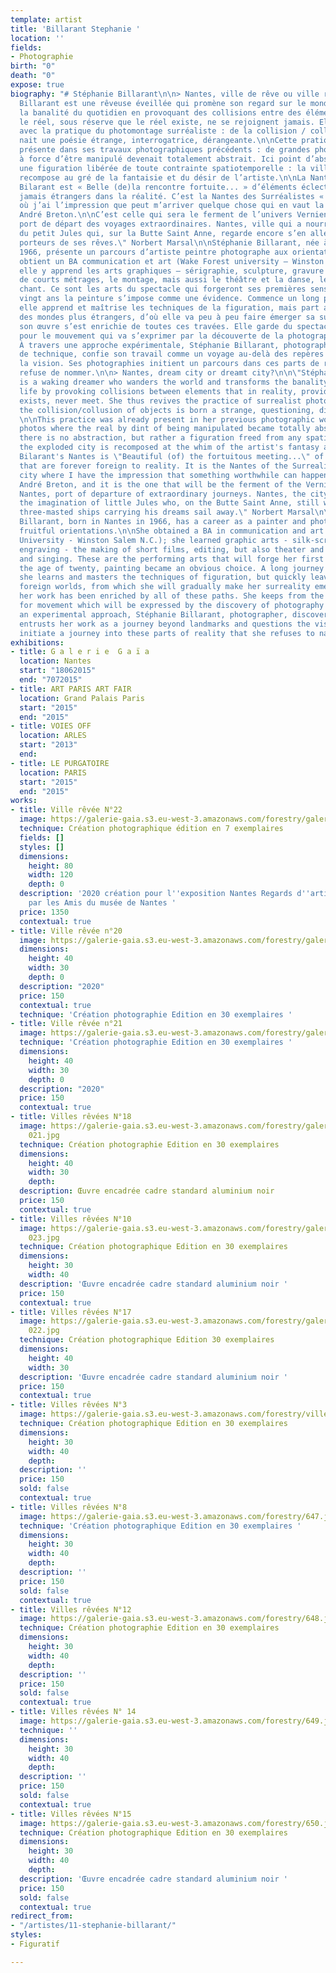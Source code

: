 ```yaml
---
template: artist
title: 'Billarant Stephanie '
location: ''
fields:
- Photographie
birth: "0"
death: "0"
expose: true
biography: "# Stéphanie Billarant\n\n> Nantes, ville de rêve ou ville rêvée ?\n\n\"Stéphanie
  Billarant est une rêveuse éveillée qui promène son regard sur le monde et transfigure
  la banalité du quotidien en provoquant des collisions entre des éléments qui dans
  le réel, sous réserve que le réel existe, ne se rejoignent jamais. Elle renoue ainsi
  avec la pratique du photomontage surréaliste : de la collision / collusion d’objets
  nait une poésie étrange, interrogatrice, dérangeante.\n\nCette pratique était déjà
  présente dans ses travaux photographiques précédents : de grandes photos ou le réel
  à force d’être manipulé devenait totalement abstrait. Ici point d’abstraction mais
  une figuration libérée de toute contrainte spatiotemporelle : la ville éclatée se
  recompose au gré de la fantaisie et du désir de l’artiste.\n\nLa Nantes de Stéphanie
  Bilarant est « Belle (de)la rencontre fortuite... » d’éléments éclectiques et à
  jamais étrangers dans la réalité. C’est la Nantes des Surréalistes « la seule ville
  où j’ai l’impression que peut m’arriver quelque chose qui en vaut la peine » écrivait
  André Breton.\n\nC’est celle qui sera le ferment de l’univers Vernien : Nantes,
  port de départ des voyages extraordinaires. Nantes, ville qui a nourri l’imagination
  du petit Jules qui, sur la Butte Saint Anne, regarde encore s’en aller les trois-mâts
  porteurs de ses rêves.\" Norbert Marsal\n\nStéphanie Billarant, née à Nantes en
  1966, présente un parcours d’artiste peintre photographe aux orientations fécondes.\n\nElle
  obtient un BA communication et art (Wake Forest university – Winston Salem N.C.);
  elle y apprend les arts graphiques – sérigraphie, sculpture, gravure - la réalisation
  de courts métrages, le montage, mais aussi le théâtre et la danse, le piano et le
  chant. Ce sont les arts du spectacle qui forgeront ses premières sensibilités artistiques.\n\nA
  vingt ans la peinture s’impose comme une évidence. Commence un long parcours où
  elle apprend et maîtrise les techniques de la figuration, mais part assez vite vers
  des mondes plus étrangers, d’où elle va peu à peu faire émerger sa surréalité.\n\nAujourd’hui
  son œuvre s’est enrichie de toutes ces travées. Elle garde du spectacle le goût
  pour le mouvement qui va s’exprimer par la découverte de la photographie en 2007.
  À travers une approche expérimentale, Stéphanie Billarant, photographe, découvreuse
  de technique, confie son travail comme un voyage au-delà des repères et interroge
  la vision. Ses photographies initient un parcours dans ces parts de réel qu’elle
  refuse de nommer.\n\n> Nantes, dream city or dreamt city?\n\n\"Stéphanie Billarant
  is a waking dreamer who wanders the world and transforms the banality of everyday
  life by provoking collisions between elements that in reality, provided that reality
  exists, never meet. She thus revives the practice of surrealist photomontage: from
  the collision/collusion of objects is born a strange, questioning, disturbing poetry.
  \n\nThis practice was already present in her previous photographic works: large
  photos where the real by dint of being manipulated became totally abstract. Here,
  there is no abstraction, but rather a figuration freed from any spatiotemporal constraint:
  the exploded city is recomposed at the whim of the artist's fantasy and desire.\n\nStéphanie
  Bilarant's Nantes is \"Beautiful (of) the fortuitous meeting...\" of eclectic elements
  that are forever foreign to reality. It is the Nantes of the Surrealists \"the only
  city where I have the impression that something worthwhile can happen to me\" wrote
  André Breton, and it is the one that will be the ferment of the Vernian universe:
  Nantes, port of departure of extraordinary journeys. Nantes, the city that nourished
  the imagination of little Jules who, on the Butte Saint Anne, still watches the
  three-masted ships carrying his dreams sail away.\" Norbert Marsal\n\nStéphanie
  Billarant, born in Nantes in 1966, has a career as a painter and photographer with
  fruitful orientations.\n\nShe obtained a BA in communication and art (Wake Forest
  University - Winston Salem N.C.); she learned graphic arts - silk-screening, sculpture,
  engraving - the making of short films, editing, but also theater and dance, piano
  and singing. These are the performing arts that will forge her first artistic sensibilities.\n\nAt
  the age of twenty, painting became an obvious choice. A long journey begins where
  she learns and masters the techniques of figuration, but quickly leaves for more
  foreign worlds, from which she will gradually make her surreality emerge.\n\nToday
  her work has been enriched by all of these paths. She keeps from the show the taste
  for movement which will be expressed by the discovery of photography in 2007. Through
  an experimental approach, Stéphanie Billarant, photographer, discoverer of technique,
  entrusts her work as a journey beyond landmarks and questions the vision. Her photographs
  initiate a journey into these parts of reality that she refuses to name."
exhibitions:
- title: G a l e r i e  G a ï a
  location: Nantes
  start: "18062015"
  end: "7072015"
- title: ART PARIS ART FAIR
  location: Grand Palais Paris
  start: "2015"
  end: "2015"
- title: VOIES OFF
  location: ARLES
  start: "2013"
  end: 
- title: LE PURGATOIRE
  location: PARIS
  start: "2015"
  end: "2015"
works:
- title: Ville rêvée N°22
  image: https://galerie-gaia.s3.eu-west-3.amazonaws.com/forestry/galerie-gaia-stephanie-billarant-ville-reveen-22.jpeg
  technique: Création photographique édition en 7 exemplaires
  fields: []
  styles: []
  dimensions:
    height: 80
    width: 120
    depth: 0
  description: '2020 création pour l''exposition Nantes Regards d''artistes organisée
    par les Amis du musée de Nantes '
  price: 1350
  contextual: true
- title: Ville rêvée n°20
  image: https://galerie-gaia.s3.eu-west-3.amazonaws.com/forestry/galerie-gaia-stephanie-billarant-ville-revee-n20.jpeg
  dimensions:
    height: 40
    width: 30
    depth: 0
  description: "2020"
  price: 150
  contextual: true
  technique: 'Création photographie Edition en 30 exemplaires '
- title: Ville rêvée n°21
  image: https://galerie-gaia.s3.eu-west-3.amazonaws.com/forestry/galerie-gaia-stephanie-billarant-ville-revee-n21.jpeg
  technique: 'Création photographie Edition en 30 exemplaires '
  dimensions:
    height: 40
    width: 30
    depth: 0
  description: "2020"
  price: 150
  contextual: true
- title: Villes rêvées N°18
  image: https://galerie-gaia.s3.eu-west-3.amazonaws.com/forestry/galeriegaia_Billarant_Nantes1_41x31-
    021.jpg
  technique: Création photographie Edition en 30 exemplaires
  dimensions:
    height: 40
    width: 30
    depth: 
  description: Œuvre encadrée cadre standard aluminium noir
  price: 150
  contextual: true
- title: Villes rêvées N°10
  image: https://galerie-gaia.s3.eu-west-3.amazonaws.com/forestry/galeriegaia_Billarant_Nantes3_41x31-
    023.jpg
  technique: Création photographique Edition en 30 exemplaires
  dimensions:
    height: 30
    width: 40
  description: 'Œuvre encadrée cadre standard aluminium noir '
  price: 150
  contextual: true
- title: Villes rêvées N°17
  image: https://galerie-gaia.s3.eu-west-3.amazonaws.com/forestry/galeriegaia_Billarant_Nantes2_41x31-
    022.jpg
  technique: Création photographique Edition 30 exemplaires
  dimensions:
    height: 40
    width: 30
  description: 'Œuvre encadrée cadre standard aluminium noir '
  price: 150
  contextual: true
- title: Villes rêvées N°3
  image: https://galerie-gaia.s3.eu-west-3.amazonaws.com/forestry/ville-revee.jpg
  technique: Création photographique Edition en 30 exemplaires
  dimensions:
    height: 30
    width: 40
    depth: 
  description: ''
  price: 150
  sold: false
  contextual: true
- title: Villes rêvées N°8
  image: https://galerie-gaia.s3.eu-west-3.amazonaws.com/forestry/647.jpg
  technique: 'Création photographique Edition en 30 exemplaires '
  dimensions:
    height: 30
    width: 40
    depth: 
  description: ''
  price: 150
  sold: false
  contextual: true
- title: Villes rêvées N°12
  image: https://galerie-gaia.s3.eu-west-3.amazonaws.com/forestry/648.jpg
  technique: Création photographie Edition en 30 exemplaires
  dimensions:
    height: 30
    width: 40
    depth: 
  description: ''
  price: 150
  sold: false
  contextual: true
- title: Villes rêvées N° 14
  image: https://galerie-gaia.s3.eu-west-3.amazonaws.com/forestry/649.jpg
  technique: ''
  dimensions:
    height: 30
    width: 40
    depth: 
  description: ''
  price: 150
  sold: false
  contextual: true
- title: Villes rêvées N°15
  image: https://galerie-gaia.s3.eu-west-3.amazonaws.com/forestry/650.jpg
  technique: Création photographique Edition en 30 exemplaires
  dimensions:
    height: 30
    width: 40
    depth: 
  description: 'Œuvre encadrée cadre standard aluminium noir '
  price: 150
  sold: false
  contextual: true
redirect_from:
- "/artistes/11-stephanie-billarant/"
styles:
- Figuratif

---
```

